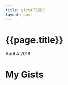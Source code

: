 ```yaml
---
title: gistAPI测试
layout: post
---
```


{{page.title}}
======

<p class="meta">April 4 2016</p>

<h1>My Gists</h1>
<ul id="list"></ul>


<script type="text/javascript">
var $List = $('#list'),
    sUser ='haiy',
    sUrl = 'https://api.github.com/users/' + sUser + '/gists'
;
document.write(sUrl)
$.ajax({
    dataType: "json",
    url: sUrl,
    success: function(p_oData){
        $.each(p_oData, function(p_iIndex, p_oRepo){
            var bBlocksOrg, bDabblet, aLanguages = [], aFiles = [], sDescription;
            
            $.each(p_oRepo.files, function(p_sFile, p_oFile){
                /* the dabblet.css file is always the first in the gist */
                if(typeof bDabblet === 'undefined'){
                    bDabblet = (p_sFile === 'dabblet.css')
                }
                
                /* we have no way of knowing the position of the index.html file so we need to check all files */
                if(bBlocksOrg !== true){
                    bBlocksOrg = (p_sFile === 'index.html')
                }
                
                if(typeof aLanguages[p_oFile.language] === 'undefined'){
                    aLanguages.push(p_oFile.language);
                }
                
                aFiles.push(p_sFile);
            });
            
            sDescription = '<strong>' + aLanguages.join('/') + '</strong>: ' + aFiles.join(', ');

            $List.append(
                '<li>'
                + ' <a href="' + p_oRepo.html_url + '" class="icon icon-github" target="_blank"> '
                + (p_oRepo.description?p_oRepo.description:'-- no description --') + '</a>'
                + (bDabblet?'<a href="http://dabblet.com/gist/' + p_oRepo.id + '" title="Open on Dabblet" target="_blank"><img src="http://dabblet.com/favicon.png" /></a>':'')
                + (bBlocksOrg?'<a href="http://bl.ocks.org/' + sUser + '/' + p_oRepo.id + '" title="Open on bl.ocks.org" target="_blank"><img src="http://bl.ocks.org/favicon.png" /></a>':'')
                + '<span class="description">' + sDescription + '</span>'
                + '</li>'
            );
        });
    },
    error: function(p_oJqXHR, p_sStatus, p_sError){
        $List.append('<li class="error">' + p_sError + ': ' + p_sStatus + '</li>');
    }
});

</script>
